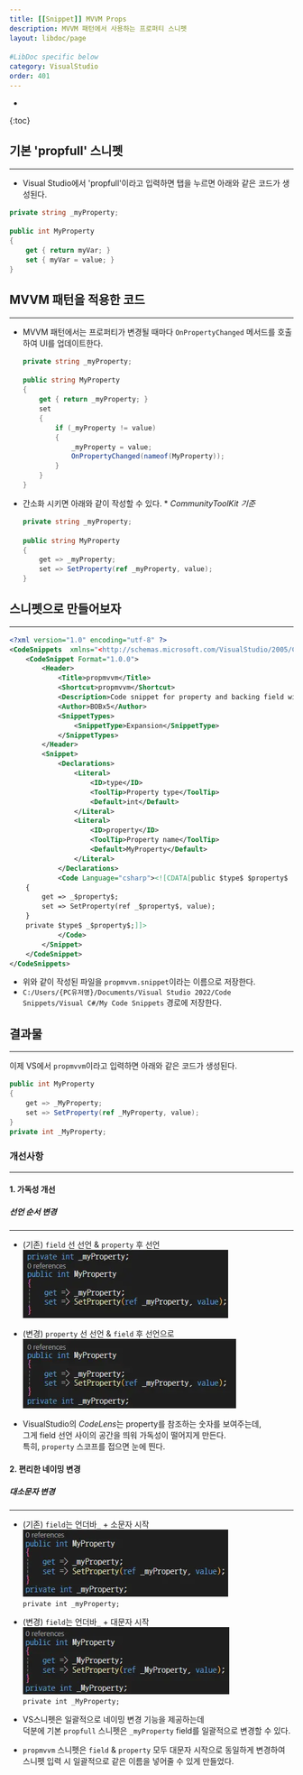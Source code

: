 ```yaml
---
title: [[Snippet]] MVVM Props
description: MVVM 패턴에서 사용하는 프로퍼티 스니펫 
layout: libdoc/page

#LibDoc specific below
category: VisualStudio
order: 401
---
```

* 
{:toc}

## 기본 'propfull' 스니펫

---

* Visual Studio에서 'propfull'이라고 입력하면 탭을 누르면 아래와 같은 코드가 생성된다.

```csharp
private string _myProperty;

public int MyProperty
{
    get { return myVar; }
    set { myVar = value; }
}
```

## MVVM 패턴을 적용한 코드

 ---

* MVVM 패턴에서는 프로퍼티가 변경될 때마다 `OnPropertyChanged` 메서드를 호출하여 UI를 업데이트한다.
    ```csharp
    private string _myProperty;

    public string MyProperty
    {
        get { return _myProperty; }
        set
        {
            if (_myProperty != value)
            {
                _myProperty = value;
                OnPropertyChanged(nameof(MyProperty));
            }
        }
    }
    ```
    
* 간소화 시키면 아래와 같이 작성할 수 있다. * *CommunityToolKit 기준*
    
    ```csharp
    private string _myProperty;

    public string MyProperty
    {
        get => _myProperty;
        set => SetProperty(ref _myProperty, value);
    }
    ```

## 스니펫으로 만들어보자

---

```xml
<?xml version="1.0" encoding="utf-8" ?>
<CodeSnippets  xmlns="<http://schemas.microsoft.com/VisualStudio/2005/CodeSnippet>">
	<CodeSnippet Format="1.0.0">
		<Header>
			<Title>propmvvm</Title>
			<Shortcut>propmvvm</Shortcut>
			<Description>Code snippet for property and backing field with mvvm pattern</Description>
			<Author>BOBx5</Author>
			<SnippetTypes>
				<SnippetType>Expansion</SnippetType>
			</SnippetTypes>
		</Header>
		<Snippet>
			<Declarations>
				<Literal>
					<ID>type</ID>
					<ToolTip>Property type</ToolTip>
					<Default>int</Default>
				</Literal>
				<Literal>
					<ID>property</ID>
					<ToolTip>Property name</ToolTip>
					<Default>MyProperty</Default>
				</Literal>
			</Declarations>
			<Code Language="csharp"><![CDATA[public $type$ $property$
	{
		get => _$property$;
		set => SetProperty(ref _$property$, value);
	}
	private $type$ _$property$;]]>
			</Code>
		</Snippet>
	</CodeSnippet>
</CodeSnippets>
```

* 위와 같이 작성된 파일을 `propmvvm.snippet`이라는 이름으로 저장한다.
* `C:/Users/{PC유저명}/Documents/Visual Studio 2022/Code Snippets/Visual C#/My Code Snippets` 경로에 저장한다.
  
## 결과물

---

이제 VS에서 `propmvvm`이라고 입력하면 아래와 같은 코드가 생성된다.

```csharp
public int MyProperty
{
    get => _MyProperty;
    set => SetProperty(ref _MyProperty, value);
}
private int _MyProperty;
```

### 개선사항

--- 

#### 1. 가독성 개선
##### 선언 순서 변경

---

 * (기존) `field` 선 선언 & `property` 후 선언
 ![](/assets/visualStudio/VisualStudio_401_MvvmProps_Snippet/VisualStudio_401_MvvmProps_Snippet_1.webp)

 * (변경) `property` 선 선언 & `field` 후 선언으로 
 ![](/assets/visualStudio/VisualStudio_401_MvvmProps_Snippet/VisualStudio_401_MvvmProps_Snippet_2.webp)

 * VisualStudio의 *CodeLens*는 property를 참조하는 숫자를 보여주는데, <br/>
  그게 field 선언 사이의 공간을 띄워 가독성이 떨어지게 만든다.<br/>
  특히, `property` 스코프를 접으면 눈에 띈다.

#### 2. 편리한 네이밍 변경
##### 대소문자 변경

 ---

* (기존) `field`는 언더바`_` + 소문자 시작<br/>
![](/assets/visualStudio/VisualStudio_401_MvvmProps_Snippet/VisualStudio_401_MvvmProps_Snippet_3.webp)<br/>
`private int _myProperty;`

* (변경) `field`는 언더바`_` + 대문자 시작<br/>
![](/assets/visualStudio/VisualStudio_401_MvvmProps_Snippet/VisualStudio_401_MvvmProps_Snippet_4.webp)<br/> 
`private int _MyProperty;`

* VS스니펫은 일괄적으로 네이밍 변경 기능을 제공하는데<br/>
  덕분에 기본 `propfull` 스니펫은 `_myProperty` field를 일괄적으로 변경할 수 있다.
  
* `propmvvm` 스니펫은 `field` & `property` 모두 대문자 시작으로 동일하게 변경하여 스니펫 입력 시 일괄적으로 같은 이름을 넣어줄 수 있게 만들었다.



